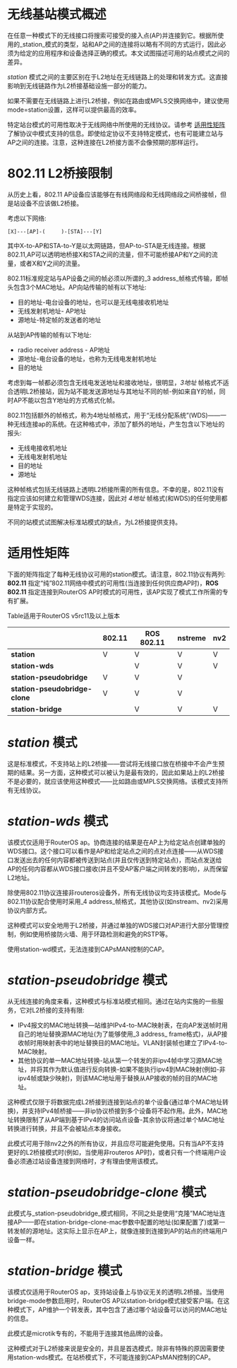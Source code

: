 # 无线基站模式概述

在任意一种模式下的无线接口将搜索可接受的接入点(AP)并连接到它。根据所使用的_station_模式的类型，站和AP之间的连接将以略有不同的方式运行，因此必须为给定的应用程序和设备选择正确的模式。本文试图描述可用的站点模式之间的差异。

_station_ 模式之间的主要区别在于L2地址在无线链路上的处理和转发方式。这直接影响到无线链路作为L2桥接基础设施一部分的能力。

如果不需要在无线链路上进行L2桥接，例如在路由或MPLS交换网络中，建议使用mode=station设置，这样可以提供最高的效率。

特定站台模式的可用性取决于无线网络中所使用的无线协议。请参考 [适用性矩阵](https://help.mikrotik.com/docs/display/ROS/Wireless+Station+Modes#WirelessStationModes-ApplicabilityMatrix) 了解协议中模式支持的信息。即使给定协议不支持特定模式，也有可能建立站与AP之间的连接。注意，这种连接在L2桥接方面不会像预期的那样运行。

# 802.11 L2桥接限制

从历史上看，802.11 AP设备应该能够在有线网络段和无线网络段之间桥接帧，但是站设备不应该做L2桥接。

考虑以下网络:

```
[X]---[AP]-(     )-[STA]---[Y]

```

其中X-to-AP和STA-to-Y是以太网链路，但AP-to-STA是无线连接。根据802.11,AP可以透明地桥接X和STA之间的流量，但不可能桥接AP和Y之间的流量，或者X和Y之间的流量。

802.11标准规定站与AP设备之间的帧必须以所谓的_3 address_帧格式传输，即帧头包含3个MAC地址。AP向站传输的帧有以下地址:

- 目的地址-电台设备的地址，也可以是无线电接收机地址
- 无线发射机地址- AP地址
- 源地址-特定帧的发送者的地址

从站到AP传输的帧有以下地址:

- radio receiver address - AP地址
- 源地址-电台设备的地址，也称为无线电发射机地址
- 目的地址

考虑到每一帧都必须包含无线电发送地址和接收地址，很明显，_3地址_ 帧格式不适合透明L2桥接站，因为站不能发送源地址与其地址不同的帧-例如来自Y的帧，同时AP不能以包含Y地址的方式格式化帧。

802.11包括额外的帧格式，称为4地址帧格式，用于“无线分配系统”(WDS)——一种无线连接ap的系统。在这种格式中，添加了额外的地址，产生包含以下地址的报头:

- 无线电接收机地址
- 无线电发射机地址
- 目的地址
- 源地址

这种帧格式包括无线链路上透明L2桥接所需的所有信息。不幸的是，802.11没有指定应该如何建立和管理WDS连接，因此对 _4地址_ 帧格式(和WDS)的任何使用都是特定于实现的。

不同的站模式试图解决标准站模式的缺点，为L2桥接提供支持。

# 适用性矩阵

下面的矩阵指定了每种无线协议可用的station模式。请注意，802.11协议有两列: **802.11** 指定“纯”802.11网络中模式的可用性(当连接到任何供应商AP时)，**ROS 802.11** 指定连接到RouterOS AP时模式的可用性，该AP实现了模式工作所需的专有扩展。

Table适用于RouterOS v5rc11及以上版本

|                                | 802.11 | ROS 802.11 | nstreme | nv2 |
| ------------------------------ | ------ | ---------- | ------- | --- |
| **station**                    | V      | V          | V       | V   |
| **station-wds**                |        | V          | V       | V   |
| **station-pseudobridge**       | V      | V          | V       |     |
| **station-pseudobridge-clone** | V      | V          | V       |     |
| **station-bridge**             |        | V          | V       | V   |

# _station_ 模式

这是标准模式，不支持站上的L2桥接——尝试将无线接口放在桥接中不会产生预期的结果。另一方面，这种模式可以被认为是最有效的，因此如果站上的L2桥接不是必要的，就应该使用这种模式——比如路由或MPLS交换网络。该模式支持所有无线协议。

# _station-wds_ 模式

该模式仅适用于RouterOS ap。协商连接的结果是在AP上为给定站点创建单独的WDS接口。这个接口可以看作是AP和给定站点之间的点对点连接——从WDS接口发送出去的任何内容都被传送到站点(并且仅传送到特定站点)，而站点发送给AP的任何内容都从WDS接口接收(并且不受AP客户端之间转发的影响)，从而保留L2地址。

除使用802.11协议连接非routeros设备外，所有无线协议均支持该模式。Mode与802.11协议配合使用时采用_4 address_帧格式，其他协议(如nstream、nv2)采用协议内部方式。

这种模式可以安全地用于L2桥接，并通过单独的WDS接口对AP进行大部分管理控制，例如使用桥接防火墙、用于环路检测和避免的RSTP等。

使用station-wd模式，无法连接到CAPsMAN控制的CAP。

# _station-pseudobridge_ 模式

从无线连接的角度来看，这种模式与标准站模式相同。通过在站内实施的一些服务，它对L2桥接的支持有限:

- IPv4报文的MAC地址转换—站维护IPv4-to-MAC映射表，在向AP发送帧时用自己的地址替换源MAC地址(为了能够使用_3 address_ frame格式)，从AP接收帧时用映射表中的地址替换目的MAC地址。VLAN封装帧也建立了IPv4-to-MAC映射。
- 其他协议的单一MAC地址转换-站从第一个转发的非ipv4帧中学习源MAC地址，并将其作为默认值进行反向转换-如果不能执行ipv4到MAC映射(例如-非ipv4帧或缺少映射)，则该MAC地址用于替换从AP接收的帧的目的MAC地址。

这种模式仅限于将数据完成L2桥接到连接到站点的单个设备(通过单个MAC地址转换)，并支持IPv4帧桥接——非ip协议桥接到多个设备将不起作用。此外，MAC地址转换限制了从AP端到基于IPv4的访问站点设备-其余协议将通过单个MAC地址转换进行转换，并且不会被站点本身接收。

此模式可用于除nv2之外的所有协议，并且应尽可能避免使用。只有当AP不支持更好的L2桥接模式时(例如，当使用非routeros AP时)，或者只有一个终端用户设备必须通过站设备连接到网络时，才有理由使用该模式。

# _station-pseudobridge-clone_ 模式

此模式与_station-pseudobridge_模式相同，不同之处是使用“克隆”MAC地址连接AP——即在station-bridge-clone-mac参数中配置的地址(如果配置了)或第一转发帧的源地址。这实际上显示在AP上，就像连接到连接到AP的站点的终端用户设备一样。

# _station-bridge_ 模式

该模式仅适用于RouterOS ap，支持站设备上与协议无关的透明L2桥接。当使用bridge-mode参数启用时，RouterOS AP以station-bridge模式接受客户端。在这种模式下，AP维护一个转发表，其中包含了通过哪个站设备可以访问的MAC地址的信息。

此模式是microtik专有的，不能用于连接其他品牌的设备。

这种模式对于L2桥接来说是安全的，并且是首选模式，除非有特殊的原因需要使用station-wds模式。在站桥模式下，不可能连接到CAPsMAN控制的CAP。